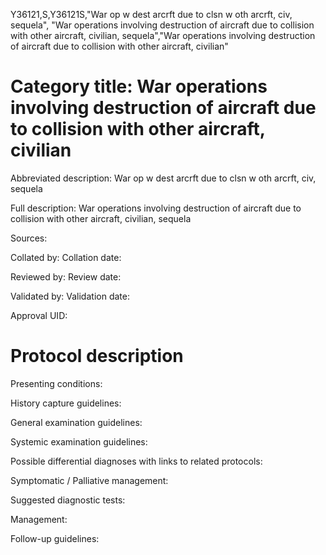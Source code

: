 Y36121,S,Y36121S,"War op w dest arcrft due to clsn w oth arcrft, civ, sequela", "War operations involving destruction of aircraft due to collision with other aircraft, civilian, sequela","War operations involving destruction of aircraft due to collision with other aircraft, civilian"
# Category title: War operations involving destruction of aircraft due to collision with other aircraft, civilian

Abbreviated description: War op w dest arcrft due to clsn w oth arcrft, civ, sequela

Full description: War operations involving destruction of aircraft due to collision with other aircraft, civilian, sequela

Sources:

Collated by:
Collation date:

Reviewed by:
Review date:

Validated by:
Validation date:

Approval UID:

# Protocol description

Presenting conditions:

History capture guidelines:

General examination guidelines:

Systemic examination guidelines:

Possible differential diagnoses with links to related protocols:

Symptomatic / Palliative management:

Suggested diagnostic tests:

Management:

Follow-up guidelines:
